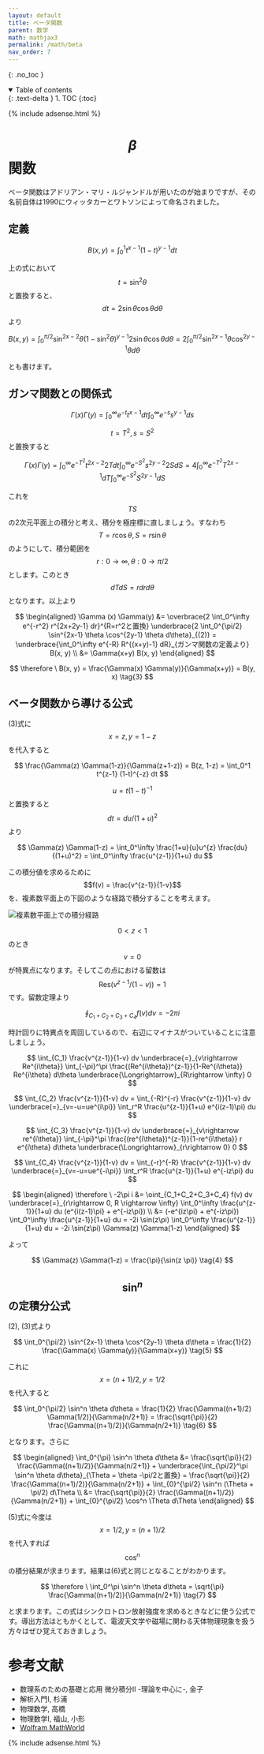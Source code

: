 ```yaml
---
layout: default
title: ベータ関数
parent: 数学
math: mathjax3
permalink: /math/beta
nav_order: 7
---
```


{: .no_toc }

<details open markdown="block">
  <summary>
    Table of contents
  </summary>
  {: .text-delta }
1. TOC
{:toc}
</details>

{% include adsense.html %}

# $$\beta$$関数

ベータ関数はアドリアン・マリ・ルジャンドルが用いたのが始まりですが、その名前自体は1990にウィッタカーとワトソンによって命名されました。

## 定義

$$
B(x, y) = \int_0^1 t^{x-1} (1-t)^{y-1} dt \tag{1}
$$

上の式において$$t=\sin^2 \theta$$と置換すると、$$dt = 2 \sin \theta \cos \theta d\theta$$より

$$
B(x, y) = \int_0^{\pi/2} \sin^{2x-2} \theta (1-\sin^2 \theta)^{y-1} 2\sin \theta \cos \theta d\theta 
= 2\int_0^{\pi/2} \sin^{2x-1} \theta \cos^{2y-1} \theta d\theta \tag{2}
$$

とも書けます。

## ガンマ関数との関係式

$$
\Gamma (x) \Gamma (y) 
= \int_0^\infty e^{-t} t^{x-1} dt \int_0^\infty e^{-s} s^{y-1} ds
$$

$$t=T^2, s=S^2$$と置換すると

$$
\Gamma(x) \Gamma (y) 
= \int_0^\infty e^{-T^2} t^{2x-2} 2T dt \int_0^\infty e^{-S^2} s^{2y-2} 2S dS 
= 4 \int_0^\infty e^{-T^2} T^{2x-1} dT \int_0^\infty e^{-S^2} S^{2y-1} dS
$$

これを$$TS$$の2次元平面上の積分と考え、積分を極座標に直しましょう。すなわち$$T=r\cos\theta, S=r\sin \theta$$のようにして、積分範囲を$$r: 0 \rightarrow \infty, \theta : 0\rightarrow \pi/2$$とします。このとき$$dT dS = r drd\theta$$となります。以上より

$$
\begin{aligned}
\Gamma (x) \Gamma(y) 
&= \overbrace{2 \int_0^\infty e^{-r^2} r^{2x+2y-1} dr}^{R=r^2と置換} \underbrace{2 \int_0^{\pi/2} \sin^{2x-1} \theta \cos^{2y-1} \theta d\theta}_{(2)}
= \underbrace{\int_0^\infty e^{-R} R^{(x+y)-1} dR}_{ガンマ関数の定義より} B(x, y) \\
&= \Gamma(x+y) B(x, y)
\end{aligned}
$$

$$
\therefore \ B(x, y) 
= \frac{\Gamma(x) \Gamma(y)}{\Gamma(x+y)} 
= B(y, x) \tag{3}
$$

## ベータ関数から導ける公式

(3)式に$$x=z, y=1-z$$を代入すると

$$
\frac{\Gamma(z) \Gamma(1-z)}{\Gamma(z+1-z)}
= B(z, 1-z) 
= \int_0^1 t^{z-1} (1-t)^{-z} dt
$$

$$u=t(1-t)^{-1}$$と置換すると$$dt=du/(1+u)^2$$より

$$
\Gamma(z) \Gamma(1-z) 
= \int_0^\infty \frac{1+u}{u}u^{z} \frac{du}{(1+u)^2} 
= \int_0^\infty \frac{u^{z-1}}{1+u} du
$$

この積分値を求めるために$$f(v) = \frac{v^{z-1}}{1-v}$$を、複素数平面上の下図のような経路で積分することを考えます。

![複素数平面上での積分経路](/assets/images/math/beta.png)

$$0 \lt z \lt 1$$のとき$$v=0$$が特異点になります。そしてこの点における留数は$$\mathrm{Res} (v^{z-1}/(1-v)) = 1$$です。留数定理より

$$
\oint_{C_1+C_2+C_3+C_4} f(v) dv 
= -2\pi i
$$

時計回りに特異点を周回しているので、右辺にマイナスがついていることに注意しましょう。

$$
\int_{C_1} \frac{v^{z-1}}{1-v} dv 
\underbrace{=}_{v\rightarrow Re^{i\theta}} \int_{-\pi}^\pi \frac{(Re^{i\theta})^{z-1}}{1-Re^{i\theta}} Re^{i\theta} d\theta 
\underbrace{\Longrightarrow}_{R\rightarrow \infty} 0 
$$

$$
\int_{C_2} \frac{v^{z-1}}{1-v} dv 
= \int_{-R}^{-r} \frac{v^{z-1}}{1-v} dv 
\underbrace{=}_{v=-u=ue^{i\pi}} \int_r^R \frac{u^{z-1}}{1+u} e^{i(z-1)\pi} du
$$

$$
\int_{C_3} \frac{v^{z-1}}{1-v} dv 
\underbrace{=}_{v\rightarrow re^{i\theta}} \int_{-\pi}^\pi \frac{(re^{i\theta})^{z-1}}{1-re^{i\theta}} r e^{i\theta} d\theta \underbrace{\Longrightarrow}_{r\rightarrow 0} 0 
$$

$$
\int_{C_4} \frac{v^{z-1}}{1-v} dv 
= \int_{-r}^{-R} \frac{v^{z-1}}{1-v} dv 
\underbrace{=}_{v=-u=ue^{-i\pi}} \int_r^R \frac{u^{z-1}}{1+u} e^{-iz\pi} du 
$$

$$
\begin{aligned}
\therefore \ -2\pi i 
&= \oint_{C_1+C_2+C_3+C_4} f(v) dv 
\underbrace{=}_{r\rightarrow 0, R \rightarrow \infty} \int_0^\infty \frac{u^{z-1}}{1+u} du (e^{i(z-1)\pi} + e^{-iz\pi}) \\
&= (-e^{iz\pi} + e^{-iz\pi}) \int_0^\infty \frac{u^{z-1}}{1+u} du 
= -2i \sin(z\pi) \int_0^\infty \frac{u^{z-1}}{1+u} du 
= -2i \sin(z\pi) \Gamma(z) \Gamma(1-z)
\end{aligned}
$$

よって

$$
\Gamma(z) \Gamma(1-z) = \frac{\pi}{\sin(z \pi)} \tag{4}
$$

## $$\sin^n$$の定積分公式

(2), (3)式より

$$
\int_0^{\pi/2} \sin^{2x-1} \theta \cos^{2y-1} \theta d\theta 
= \frac{1}{2} \frac{\Gamma(x) \Gamma(y)}{\Gamma(x+y)} \tag{5}
$$

これに$$x=(n+1)/2, y=1/2$$を代入すると

$$
\int_0^{\pi/2} \sin^n \theta d\theta 
= \frac{1}{2} \frac{\Gamma((n+1)/2) \Gamma(1/2)}{\Gamma(n/2+1)} 
= \frac{\sqrt{\pi}}{2} \frac{\Gamma((n+1)/2)}{\Gamma(n/2+1)} \tag{6}
$$

となります。さらに

$$
\begin{aligned}
\int_0^{\pi} \sin^n \theta d\theta 
&= \frac{\sqrt{\pi}}{2} \frac{\Gamma((n+1)/2)}{\Gamma(n/2+1)} + \underbrace{\int_{\pi/2}^\pi \sin^n \theta d\theta}_{\Theta = \theta -\pi/2と置換}
= \frac{\sqrt{\pi}}{2} \frac{\Gamma((n+1)/2)}{\Gamma(n/2+1)} + \int_{0}^{\pi/2} \sin^n (\Theta + \pi/2) d\Theta \\
&= \frac{\sqrt{\pi}}{2} \frac{\Gamma((n+1)/2)}{\Gamma(n/2+1)} + \int_{0}^{\pi/2} \cos^n \Theta d\Theta
\end{aligned}
$$

(5)式に今度は$$x=1/2, y=(n+1)/2$$を代入すれば$$\cos^n$$の積分結果が求まります。結果は(6)式と同じとなることがわかります。

$$
\therefore \ \int_0^\pi \sin^n \theta d\theta 
= \sqrt{\pi} \frac{\Gamma((n+1)/2)}{\Gamma(n/2+1)} \tag{7}
$$

と求まります。この式はシンクロトロン放射強度を求めるときなどに使う公式です。導出方法はともかくとして、電波天文学や磁場に関わる天体物理現象を扱う方々はぜひ覚えておきましょう。

# 参考文献

* 数理系のための基礎と応用 微分積分II -理論を中心に-, 金子
* 解析入門I, 杉浦
* 物理数学, 高橋
* 物理数学I, 福山, 小形
* [Wolfram MathWorld](http://mathworld.wolfram.com/)

{% include adsense.html %}